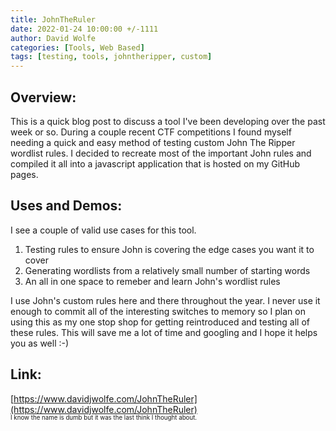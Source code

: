 ```yaml
---
title: JohnTheRuler 
date: 2022-01-24 10:00:00 +/-1111
author: David Wolfe
categories: [Tools, Web Based]
tags: [testing, tools, johntheripper, custom] 
---
```

## Overview:
This is a quick blog post to discuss a tool I've been developing over the past week or so. During a couple recent CTF competitions I found myself needing a quick and easy method of testing custom John The Ripper wordlist rules. I decided to recreate most of the important John rules and compiled it all into a javascript application that is hosted on my GitHub pages.

## Uses and Demos:
I see a couple of valid use cases for this tool.

1. Testing rules to ensure John is covering the edge cases you want it to cover
2. Generating wordlists from a relatively small number of starting words
3. An all in one space to remeber and learn John's wordlist rules

I use John's custom rules here and there throughout the year. I never use it enough to commit all of the interesting switches to memory so I plan on using this as my one stop shop for getting reintroduced and testing all of these rules. This will save me a lot of time and googling and I hope it helps you as well :-)

## Link:
[https://www.davidjwolfe.com/JohnTheRuler](https://www.davidjwolfe.com/JohnTheRuler)
<br><sub><sub>I know the name is dumb but it was the last think I thought about.</sub></sub>

